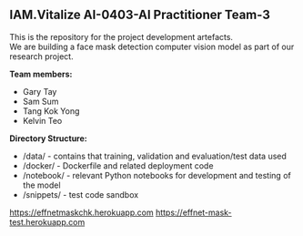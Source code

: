 <h2>IAM.Vitalize AI-0403-AI Practitioner Team-3</h2>

This is the repository for the project development artefacts.  
We are building a face mask detection computer vision model as part of our research project.<br>

**Team members:**<br>
<ul>
  <li>Gary Tay</li>
  <li>Sam Sum</li>
  <li>Tang Kok Yong</li>
  <li>Kelvin Teo</li>
</ul>

**Directory Structure:**
<ul>
<li>/data/ - contains that training, validation and evaluation/test data used</li>
<li>/docker/ - Dockerfile and related deployment code</li>
<li>/notebook/ - relevant Python notebooks for development and testing of the model</li>
<li>/snippets/ - test code sandbox </li>
</ul>

https://effnetmaskchk.herokuapp.com
https://effnet-mask-test.herokuapp.com
 
